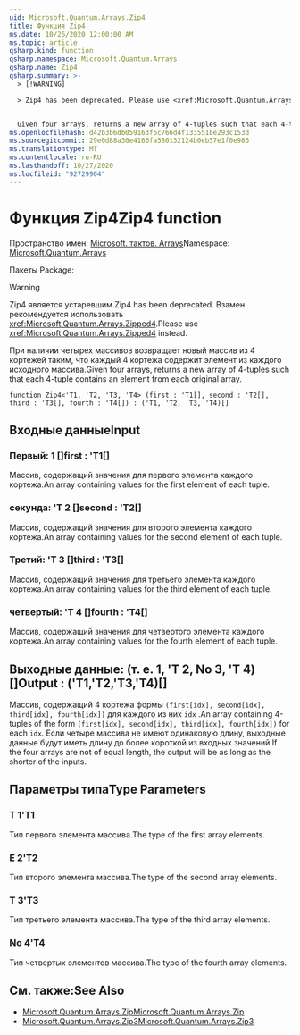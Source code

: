 ```yaml
---
uid: Microsoft.Quantum.Arrays.Zip4
title: Функция Zip4
ms.date: 10/26/2020 12:00:00 AM
ms.topic: article
qsharp.kind: function
qsharp.namespace: Microsoft.Quantum.Arrays
qsharp.name: Zip4
qsharp.summary: >-
  > [!WARNING]

  > Zip4 has been deprecated. Please use <xref:Microsoft.Quantum.Arrays.Zipped4> instead.


  Given four arrays, returns a new array of 4-tuples such that each 4-tuple contains an element from each original array.
ms.openlocfilehash: d42b3b6db059163f6c766d4f133551be293c153d
ms.sourcegitcommit: 29e0d88a30e4166fa580132124b0eb57e1f0e986
ms.translationtype: MT
ms.contentlocale: ru-RU
ms.lasthandoff: 10/27/2020
ms.locfileid: "92729904"
---
```

# <a name="zip4-function"></a><span data-ttu-id="17ec6-102">Функция Zip4</span><span class="sxs-lookup"><span data-stu-id="17ec6-102">Zip4 function</span></span>

<span data-ttu-id="17ec6-103">Пространство имен: [Microsoft. тактов. Arrays](xref:Microsoft.Quantum.Arrays)</span><span class="sxs-lookup"><span data-stu-id="17ec6-103">Namespace: [Microsoft.Quantum.Arrays](xref:Microsoft.Quantum.Arrays)</span></span>

<span data-ttu-id="17ec6-104">Пакеты [](https://nuget.org/packages/)</span><span class="sxs-lookup"><span data-stu-id="17ec6-104">Package: [](https://nuget.org/packages/)</span></span>


> [!WARNING]
> <span data-ttu-id="17ec6-105">Zip4 является устаревшим.</span><span class="sxs-lookup"><span data-stu-id="17ec6-105">Zip4 has been deprecated.</span></span> <span data-ttu-id="17ec6-106">Взамен рекомендуется использовать <xref:Microsoft.Quantum.Arrays.Zipped4>.</span><span class="sxs-lookup"><span data-stu-id="17ec6-106">Please use <xref:Microsoft.Quantum.Arrays.Zipped4> instead.</span></span>

<span data-ttu-id="17ec6-107">При наличии четырех массивов возвращает новый массив из 4 кортежей таким, что каждый 4 кортежа содержит элемент из каждого исходного массива.</span><span class="sxs-lookup"><span data-stu-id="17ec6-107">Given four arrays, returns a new array of 4-tuples such that each 4-tuple contains an element from each original array.</span></span>

```qsharp
function Zip4<'T1, 'T2, 'T3, 'T4> (first : 'T1[], second : 'T2[], third : 'T3[], fourth : 'T4[]) : ('T1, 'T2, 'T3, 'T4)[]
```


## <a name="input"></a><span data-ttu-id="17ec6-108">Входные данные</span><span class="sxs-lookup"><span data-stu-id="17ec6-108">Input</span></span>

### <a name="first--t1"></a><span data-ttu-id="17ec6-109">Первый: 1 []</span><span class="sxs-lookup"><span data-stu-id="17ec6-109">first : 'T1[]</span></span>

<span data-ttu-id="17ec6-110">Массив, содержащий значения для первого элемента каждого кортежа.</span><span class="sxs-lookup"><span data-stu-id="17ec6-110">An array containing values for the first element of each tuple.</span></span>


### <a name="second--t2"></a><span data-ttu-id="17ec6-111">секунда: 'T 2 []</span><span class="sxs-lookup"><span data-stu-id="17ec6-111">second : 'T2[]</span></span>

<span data-ttu-id="17ec6-112">Массив, содержащий значения для второго элемента каждого кортежа.</span><span class="sxs-lookup"><span data-stu-id="17ec6-112">An array containing values for the second element of each tuple.</span></span>


### <a name="third--t3"></a><span data-ttu-id="17ec6-113">Третий: 'T 3 []</span><span class="sxs-lookup"><span data-stu-id="17ec6-113">third : 'T3[]</span></span>

<span data-ttu-id="17ec6-114">Массив, содержащий значения для третьего элемента каждого кортежа.</span><span class="sxs-lookup"><span data-stu-id="17ec6-114">An array containing values for the third element of each tuple.</span></span>


### <a name="fourth--t4"></a><span data-ttu-id="17ec6-115">четвертый: 'T 4 []</span><span class="sxs-lookup"><span data-stu-id="17ec6-115">fourth : 'T4[]</span></span>

<span data-ttu-id="17ec6-116">Массив, содержащий значения для четвертого элемента каждого кортежа.</span><span class="sxs-lookup"><span data-stu-id="17ec6-116">An array containing values for the fourth element of each tuple.</span></span>



## <a name="output--t1t2t3t4"></a><span data-ttu-id="17ec6-117">Выходные данные: (т. е. 1, 'T 2, No 3, 'T 4) []</span><span class="sxs-lookup"><span data-stu-id="17ec6-117">Output : ('T1,'T2,'T3,'T4)[]</span></span>

<span data-ttu-id="17ec6-118">Массив, содержащий 4 кортежа формы `(first[idx], second[idx], third[idx], fourth[idx])` для каждого из них `idx` .</span><span class="sxs-lookup"><span data-stu-id="17ec6-118">An array containing 4-tuples of the form `(first[idx], second[idx], third[idx], fourth[idx])` for each `idx`.</span></span> <span data-ttu-id="17ec6-119">Если четыре массива не имеют одинаковую длину, выходные данные будут иметь длину до более короткой из входных значений.</span><span class="sxs-lookup"><span data-stu-id="17ec6-119">If the four arrays are not of equal length, the output will be as long as the shorter of the inputs.</span></span>

## <a name="type-parameters"></a><span data-ttu-id="17ec6-120">Параметры типа</span><span class="sxs-lookup"><span data-stu-id="17ec6-120">Type Parameters</span></span>

### <a name="t1"></a><span data-ttu-id="17ec6-121">Т 1</span><span class="sxs-lookup"><span data-stu-id="17ec6-121">'T1</span></span>

<span data-ttu-id="17ec6-122">Тип первого элемента массива.</span><span class="sxs-lookup"><span data-stu-id="17ec6-122">The type of the first array elements.</span></span>
### <a name="t2"></a><span data-ttu-id="17ec6-123">Е 2</span><span class="sxs-lookup"><span data-stu-id="17ec6-123">'T2</span></span>

<span data-ttu-id="17ec6-124">Тип второго элемента массива.</span><span class="sxs-lookup"><span data-stu-id="17ec6-124">The type of the second array elements.</span></span>
### <a name="t3"></a><span data-ttu-id="17ec6-125">Т 3</span><span class="sxs-lookup"><span data-stu-id="17ec6-125">'T3</span></span>

<span data-ttu-id="17ec6-126">Тип третьего элемента массива.</span><span class="sxs-lookup"><span data-stu-id="17ec6-126">The type of the third array elements.</span></span>
### <a name="t4"></a><span data-ttu-id="17ec6-127">No 4</span><span class="sxs-lookup"><span data-stu-id="17ec6-127">'T4</span></span>

<span data-ttu-id="17ec6-128">Тип четвертых элементов массива.</span><span class="sxs-lookup"><span data-stu-id="17ec6-128">The type of the fourth array elements.</span></span>

## <a name="see-also"></a><span data-ttu-id="17ec6-129">См. также:</span><span class="sxs-lookup"><span data-stu-id="17ec6-129">See Also</span></span>

- [<span data-ttu-id="17ec6-130">Microsoft.Quantum.Arrays.Zip</span><span class="sxs-lookup"><span data-stu-id="17ec6-130">Microsoft.Quantum.Arrays.Zip</span></span>](xref:Microsoft.Quantum.Arrays.Zip)
- [<span data-ttu-id="17ec6-131">Microsoft.Quantum.Arrays.Zip3</span><span class="sxs-lookup"><span data-stu-id="17ec6-131">Microsoft.Quantum.Arrays.Zip3</span></span>](xref:Microsoft.Quantum.Arrays.Zip3)